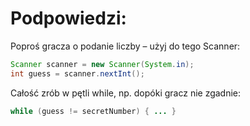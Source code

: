# Podpowiedzi:
Poproś gracza o podanie liczby – użyj do tego Scanner:
```java
Scanner scanner = new Scanner(System.in);
int guess = scanner.nextInt();
```

Całość zrób w pętli while, np. dopóki gracz nie zgadnie:
```java
while (guess != secretNumber) { ... }
```

